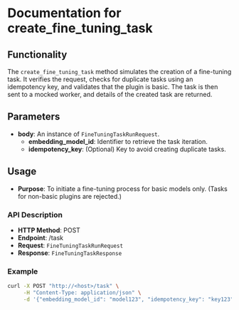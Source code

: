# Documentation for create_fine_tuning_task

## Functionality
The `create_fine_tuning_task` method simulates the creation of a fine-tuning task. It verifies the request, checks for duplicate tasks using an idempotency key, and validates that the plugin is basic. The task is then sent to a mocked worker, and details of the created task are returned.

## Parameters
- **body**: An instance of `FineTuningTaskRunRequest`.
  - **embedding_model_id**: Identifier to retrieve the task iteration.
  - **idempotency_key**: (Optional) Key to avoid creating duplicate tasks.

## Usage
- **Purpose**: To initiate a fine-tuning process for basic models only. (Tasks for non-basic plugins are rejected.)

### API Description
- **HTTP Method**: POST
- **Endpoint**: /task
- **Request**: `FineTuningTaskRunRequest`
- **Response**: `FineTuningTaskResponse`

### Example
```bash
curl -X POST "http://<host>/task" \
     -H "Content-Type: application/json" \
     -d '{"embedding_model_id": "model123", "idempotency_key": "key123"}'
```